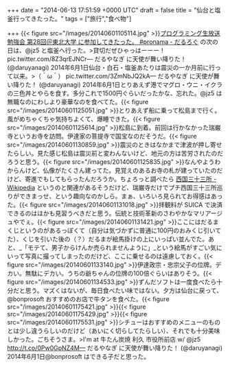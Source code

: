 
+++
date = "2014-06-13 17:51:59 +0000 UTC"
draft = false
title = "仙台と塩釜行ってきたった。"
tags = ["旅行","食べ物"]

+++
{{< figure src="/images/20140601105114.jpg"  >}}<a href="https://blog.daruyanagi.jp/entry/2014/06/09/052150">プログラミング生放送勉強会 第28回＠東北大学 に参加してきたった。 #pronama - だるろぐ</a> の次の日は、@jz5 と塩釜へ行った。>貸切だぜひゃっはーーー！ pic.twitter.com/8Z3qrEJNCr— だるやなぎ に天使が舞い降りた！ (@daruyanagi) 2014年6月1日<script async="" src="https://platform.twitter.com/widgets.js" charset="utf-8"></script>仙台・白石・塩釜あたりは震災の一か月前に行って以来。>（＾ω＾） pic.twitter.com/3ZmNbJQ2kA— だるやなぎ に天使が舞い降りた！ (@daruyanagi) 2014年6月1日<script async="" src="https://platform.twitter.com/widgets.js" charset="utf-8"></script>とりあえず港でマグロ・ウニ・イクラの三色丼とやらを食す。多分これで1500円ぐらいだったかな、忘れた。@jz5 は無職なのにわしより豪華なのを食べてた。{{< figure src="/images/20140601125051.jpg"  >}}とりあえず船に乗って松島まで行く。風がめちゃくちゃ気持ちよくて、爆睡できた。{{< figure src="/images/20140601125614.jpg"  >}}松島に到着。前回は行かなかった瑞巌寺というお寺を訪問。伊達家の菩提寺で国宝なのだそうだ。{{< figure src="/images/20140601130859.jpg"  >}}震災のときはなかまで津波が押し寄せたらしい。見た感じ松島は震災前と変わんないけど、地元の方は苦労されたのだろうと思う。{{< figure src="/images/20140601125835.jpg"  >}}なんやようわからんけど、仏像がたくさん建ってた。見覚えのあるお寺の札が建っていたのだけど、寄進でもしてもらったんだろうか。ちょろっと調べたら <a href="http://ja.wikipedia.org/wiki/%E8%A5%BF%E5%9B%BD%E4%B8%89%E5%8D%81%E4%B8%89%E6%89%80">西国三十三所 - Wikipedia</a> というのと関連があるそうだけど、瑞巌寺だけでプチ西国三十三所巡りができまっせ、という趣向なのかしら。まぁ、いろいろ見られてお得感はあった。{{< figure src="/images/20140601131018.jpg"  >}}拝観料が SUICA で決済できるのはほかも見習うべきだと思う。伝統と技術革新のさわやかなマリアージュやでぇ。{{< figure src="/images/20140601131421.jpg"  >}}ここにはだるまくじというのがあるっぽくて（自分は気づかずに普通に100円のおみくじ引いてた）、くじを引いた後の（？）だるまが絵馬掛けの上にいっぱい並んでた。あと、_「モテて、男子からけんか売られませんように」_という絵馬がすごい気にいって写真に撮ってしまったのだけど、ここに乗せるのは遠慮しておく。{{< figure src="/images/20140601133140.jpg"  >}}伊達政宗・忠宗父子の位牌。デカい。無駄にデカい。うちの爺ちゃんの位牌の100倍ぐらいはありそう。{{< figure src="/images/20140601134533.jpg"  >}}ずんだソフトは一度食べたら十分だと思う。マズくはないが、毎日食べたい味ではない。夕方は仙台に戻って、@bonprosoft おすすめのお店で牛タンを食べた。{{< figure src="/images/20140601175421.jpg"  >}}{{< figure src="/images/20140601175429.jpg"  >}}{{< figure src="/images/20140601175531.jpg"  >}}シチューはおすすめのメニューのものとは少し違うらしいのだけど（あいにく切らしてたらしい）、それでも十分美味しかった。ごちそうさま。>I&#39;m at 牛たん炭焼 利久 市役所前店 w/ @jz5 http://t.co/0Pw0GpNZ4M— だるやなぎ に天使が舞い降りた！ (@daruyanagi) 2014年6月1日<script async="" src="https://platform.twitter.com/widgets.js" charset="utf-8"></script>@bonprosoft はできる子だと思った。


